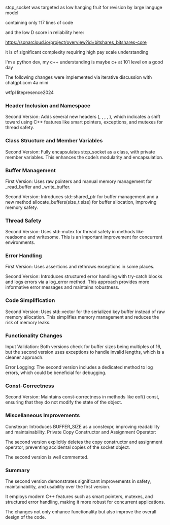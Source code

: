 stcp_socket was targeted as low hanging fruit for revision by large languge model

containing only 117 lines of code 

and the low D score in reliability here:

https://sonarcloud.io/project/overview?id=bitshares_bitshares-core

it is of significant complexity requiring high pay scale understanding

I'm a python dev, my c++ understanding is maybe c+ at 101 level on a good day

The following changes were implemented via iterative discussion with chatgpt.com 4a mini

wtfpl litepresence2024

### Header Inclusion and Namespace

  Second Version: Adds several new headers (<memory>, <vector>, <stdexcept>, <iostream>, <mutex>),
  which indicates a shift toward using C++ features like smart pointers, exceptions, and
  mutexes for thread safety.

### Class Structure and Member Variables

  Second Version: Fully encapsulates stcp_socket as a class, with private member variables.
  This enhances the code’s modularity and encapsulation.

### Buffer Management

  First Version: Uses raw pointers and manual memory management for _read_buffer and _write_buffer.
  
  Second Version: Introduces std::shared_ptr for buffer management and a new method
  allocate_buffers(size_t size) for buffer allocation, improving memory safety.

### Thread Safety

  Second Version: Uses std::mutex for thread safety in methods like readsome and writesome.
  This is an important improvement for concurrent environments.

### Error Handling

  First Version: Uses assertions and rethrows exceptions in some places.
  
  Second Version: Introduces structured error handling with try-catch blocks
  and logs errors via a log_error method.
  This approach provides more informative error messages and maintains robustness.

### Code Simplification
   
  Second Version: Uses std::vector<char> for the serialized key buffer
  instead of raw memory allocation. This simplifies memory management
  and reduces the risk of memory leaks.

### Functionality Changes

  Input Validation: Both versions check for buffer sizes being multiples of 16,
  but the second version uses exceptions to handle invalid lengths, which is a cleaner approach.
  
  Error Logging: The second version includes a dedicated method to log errors,
  which could be beneficial for debugging.

### Const-Correctness

  Second Version: Maintains const-correctness in methods like eof() const,
  ensuring that they do not modify the state of the object.

### Miscellaneous Improvements

  Constexpr: Introduces BUFFER_SIZE as a constexpr, improving readability and maintainability.
  Private Copy Constructor and Assignment Operator:
  
  The second version explicitly deletes the copy constructor and assignment operator,
  preventing accidental copies of the socket object.

  The second version is well commented. 

### Summary

The second version demonstrates significant improvements in safety, maintainability,
and usability over the first version.

It employs modern C++ features such as smart pointers, mutexes, and structured error handling,
making it more robust for concurrent applications.

The changes not only enhance functionality but also improve the overall design of the code.
